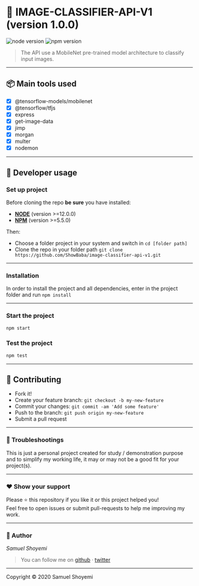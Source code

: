# **:triangular_flag_on_post: IMAGE-CLASSIFIER-API-V1** (version 1.0.0)

![node version](https://img.shields.io/badge/node->=12.0.0-brightgreen.svg)
![npm version](https://img.shields.io/badge/npm->=5.5.0-brightgreen.svg)

> The API use a MobileNet pre-trained model architecture to classify input images.

---

## **:package: Main tools used**

- [x] @tensorflow-models/mobilenet
- [x] @tensorflow/tfjs
- [x] express
- [x] get-image-data
- [x] jimp
- [x] morgan
- [x] multer
- [x] nodemon

---

## **:wrench: Developer usage**

### **Set up project**

Before cloning the repo **be sure** you have installed:

- [**NODE**](https://www.google.com/search?q=how+to+install+node) (version >=12.0.0)
- [**NPM**](https://www.google.com/search?q=how+to+install+npm) (version >=5.5.0)

Then:

- Choose a folder project in your system and switch in `cd [folder path]`
- Clone the repo in your folder path `git clone https://github.com/ShowBaba/image-classifier-api-v1.git`

---

### **Installation**

In order to install the project and all dependencies, enter in the project folder and run `npm install`

---

### Start the project

```bash
npm start
```

### Test the project

```bash
npm test
```

---


## **:handshake: Contributing**

- Fork it!
- Create your feature branch: `git checkout -b my-new-feature`
- Commit your changes: `git commit -am 'Add some feature'`
- Push to the branch: `git push origin my-new-feature`
- Submit a pull request

---


### **:anger: Troubleshootings**

This is just a personal project created for study / demonstration purpose and to simplify my working life, it may or may
not be a good fit for your project(s).

---

### **:heart: Show your support**

Please :star: this repository if you like it or this project helped you!\
Feel free to open issues or submit pull-requests to help me improving my work.


---

### **:robot: Author**

_*Samuel Shoyemi*_

> You can follow me on
[github](https://github.com/ShowBaba)&nbsp;&middot;&nbsp;[twitter](http://twitter.com/samshandle_?s=09)

---

Copyright © 2020 Samuel Shoyemi
